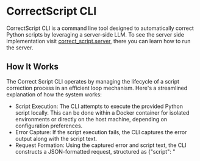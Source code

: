 
# CorrectScript CLI

CorrectScript CLI is a command line tool designed to automatically correct Python scripts by leveraging a server-side LLM. To see the server side implementation visit [correct_script.server](https://github.com/iyubondyrev/correct_script.server), there you can learn how to run the server.

## How It Works

The Correct Script CLI operates by managing the lifecycle of a script correction process in an efficient loop mechanism. Here's a streamlined explanation of how the system works:

* Script Execution: The CLI attempts to execute the provided Python script locally. This can be done within a Docker container for isolated environments or directly on the host machine, depending on configuration preferences.
* Error Capture: If the script execution fails, the CLI captures the error output along with the script text.
* Request Formation: Using the captured error and script text, the CLI constructs a JSON-formatted request, structured as {"script": "<script>", "error": "<error>"}. This request is then sent to the server for processing.
* Server-side Processing: Upon receiving the request, the server utilizes LLMs to analyze the script and the associated error. It processes these inputs to suggest corrections.
* Receiving the Correction: The server responds with a JSON object containing the corrected script, formatted as {"fixedScript": "<fixedScript>"}.
* Loop Until Resolved: The CLI applies the suggested corrections and re-attempts to execute the script. This process repeats iteratively until the script executes without errors or until the maximum number of retries is reached.


## Features

- **Automatic Correction**: Send Python scripts to an LLM-powered server to get corrections.
- **Docker Integration**: Run Python scripts in a Docker container for isolated environments.
- **Retry Mechanism**: Automatically retries fixing the script a specified number of times if initial attempts fail.
- **Logging Support**: Optional logging of requests and responses for debugging purposes.

## Requirements

Java Runtime Environment (JRE): Requires Java to run the cli. It is tested with OpenJDK version "17.0.8.1".

## Installation

To install CorrectScript CLI, run the following command in your terminal:

```bash
curl -s https://raw.githubusercontent.com/iyubondyrev/correct_script.cli/main/install.sh | bash
```

This script will download the latest version of `correct_script.cli.jar` from the GitHub releases, place it into `/opt/correct_script.cli/`, and set up an alias `correct_script` for easy execution from the terminal. After the installation you will have to restart your terminal or do (you will get instructions from the installation script)
```bash
source .zshrc/.bashrc
```

## Usage

After installation, you can use the CLI tool as follows:

```bash
correct_script -i <input_file.py> -o <output_file.py>
```



### Command Line Arguments

- `-i, --input_file`: Specifies the path to the Python script that needs correction.
- `-o, --output_file`: Specifies the output file path where the corrected script will be saved.
- `-sh, --server_host` (default: `host of the default server`): Specifies the server host where the correction server is running.
- `-p, --server_port` (default: `port of the default server`): Specifies the port on which the server accepts connections.
- `-di, --docker_image`: Specifies a Docker image to use for running the script. NB: you need to have docker installed and running to use this feature.
- `-r, --max_retires` (default: `5`): Specifies the maximum number of retries for fixing the script.
- `-pi, --python_interpreter` (default: `python3`): Specifies the Python interpreter to use.
- `-t, --timeout` (default: `60`): Specifies the timeout in seconds for server responses. NB: LLMs can be quite slow so 80+ seconds is recommended (especially if a server is cold and has not been used for a long time, a response may take a long time)
- `-lr, --log_requests` (default: `false`): Enables logging of the request and response data.

## About the default server

The CLI is pre-configured to connect to a server operating at a specific host and port, set via default arguments. This allows users to utilize the CLI immediately without needing to set up their own server. The default server configuration employs two [Phi-3-mini-4k-instruct](https://huggingface.co/microsoft/Phi-3-mini-4k-instruct-gguf) models. These models are not quantized, so the quality should be pretty decent.

## Usage examples

### 1

You can find the log example in correct_script_example_1.log

#### Input file

```python
a = [1, 2, 3, "lol"]
for i in a:
    e = int(i)

# Error:

Traceback (most recent call last):
File "/data/fixed.py", line 3, in <module>
e = int(i)
^^^^^^
ValueError: invalid literal for int() with base 10: 'lol'
)
```

#### First try

```python
for i in a:
    try:
        e = int(i)
    except ValueError:
        print(f'Cannot convert {i} to int')
)
```

### 2
You can find the log example in correct_script_example_2.log

```python
for i in range(1, 10)
    print(1 / (7 - i))

# Error:

File "/data/fixed.py", line 1
for i in range(1, 10)
    ^
SyntaxError: expected ':'
)
```

#### First try

```python
for i in range(1, 10):
    print(1 / (7 - i))
)

# Error
Traceback (most recent call last):
File "/data/fixed.py", line 2, in <module>
print(1 / (7 - i))
~~^~~~~~~~~
ZeroDivisionError: division by zero
)
```

#### Second try

```python
for i in range(1, 10):
    if i == 7:
        continue
    print(1 / (7 - i))
```
